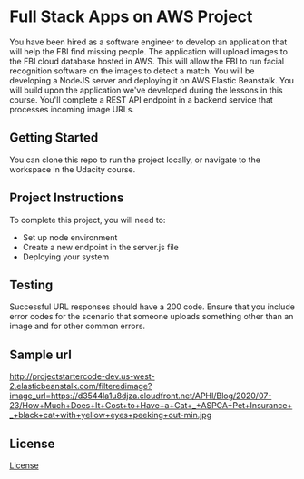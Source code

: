 # Full Stack Apps on AWS Project

You have been hired as a software engineer to develop an application that will help the FBI find missing people.  The application will upload images to the FBI cloud database hosted in AWS. This will allow the FBI to run facial recognition software on the images to detect a match. You will be developing a NodeJS server and deploying it on AWS Elastic Beanstalk. 
You will build upon the application we've developed during the lessons in this course. You'll complete a REST API endpoint in a backend service that processes incoming image URLs.

## Getting Started

You can clone this repo to run the project locally, or navigate to the workspace in the Udacity course.

## Project Instructions

To complete this project, you will need to:

* Set up node environment
* Create a new endpoint in the server.js file
* Deploying your system

## Testing

Successful URL responses should have a 200 code. Ensure that you include error codes for the scenario that someone uploads something other than an image and for other common errors.
## Sample url
http://projectstartercode-dev.us-west-2.elasticbeanstalk.com/filteredimage?image_url=https://d3544la1u8djza.cloudfront.net/APHI/Blog/2020/07-23/How+Much+Does+It+Cost+to+Have+a+Cat+_+ASPCA+Pet+Insurance+_+black+cat+with+yellow+eyes+peeking+out-min.jpg

## License

[License](LICENSE.txt)


